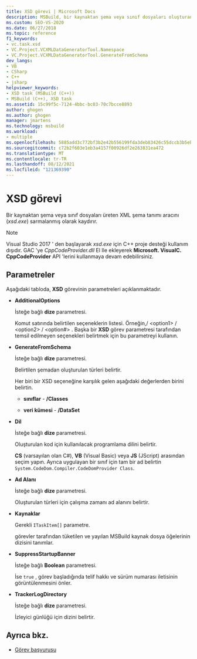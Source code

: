 ```yaml
---
title: XSD görevi | Microsoft Docs
description: MSBuild, bir kaynaktan şema veya sınıf dosyaları oluşturan xsd.exe XML şema tanımı aracını kaydırmak için XSD görevini nasıl kullandığını öğrenin.
ms.custom: SEO-VS-2020
ms.date: 06/27/2018
ms.topic: reference
f1_keywords:
- vc.task.xsd
- VC.Project.VCXMLDataGeneratorTool.Namespace
- VC.Project.VCXMLDataGeneratorTool.GenerateFromSchema
dev_langs:
- VB
- CSharp
- C++
- jsharp
helpviewer_keywords:
- XSD task (MSBuild (C++))
- MSBuild (C++), XSD task
ms.assetid: 15c99f5c-7124-4bbc-bc03-70c7bcce8893
author: ghogen
ms.author: ghogen
manager: jmartens
ms.technology: msbuild
ms.workload:
- multiple
ms.openlocfilehash: 5885add3c772bf3b2e42b556199fda3deb83426c55dccb3b5eb908a217e9efca
ms.sourcegitcommit: c72b2f603e1eb3a4157f00926df2e263831ea472
ms.translationtype: MT
ms.contentlocale: tr-TR
ms.lasthandoff: 08/12/2021
ms.locfileid: "121369390"
---
```

# <a name="xsd-task"></a>XSD görevi

Bir kaynaktan şema veya sınıf dosyaları üreten XML şema tanımı aracını (*xsd.exe*) sarmalanmış olarak kaydırır.

> [!NOTE]
> Visual Studio 2017 ' den başlayarak *xsd.exe* için C++ proje desteği kullanım dışıdır. GAC 'ye *CppCodeProvider.dll* El Ile ekleyerek **Microsoft. VisualC. CppCodeProvider** API 'lerini kullanmaya devam edebilirsiniz.

## <a name="parameters"></a>Parametreler

 Aşağıdaki tabloda, **XSD** görevinin parametreleri açıklanmaktadır.

- **AdditionalOptions**

     İsteğe bağlı **dize** parametresi.

     Komut satırında belirtilen seçeneklerin listesi. Örneğin,/ \<option1>  / \<option2>  / \<option#> . Başka bir **XSD** görev parametresi tarafından temsil edilmeyen seçenekleri belirtmek için bu parametreyi kullanın.

- **GenerateFromSchema**

  İsteğe bağlı **dize** parametresi.

  Belirtilen şemadan oluşturulan türleri belirtir.

  Her biri bir XSD seçeneğine karşılık gelen aşağıdaki değerlerden birini belirtin.

  - **sınıflar**  -  **/Classes**

  - **veri kümesi**  -  **/DataSet**

- **Dil**

     İsteğe bağlı **dize** parametresi.

     Oluşturulan kod için kullanılacak programlama dilini belirtir.

     **CS** (varsayılan olan C#), **VB** (Visual Basic) veya **JS** (JScript) arasından seçim yapın. Ayrıca uygulayan bir sınıf için tam bir ad belirtin `System.CodeDom.Compiler.CodeDomProvider Class`.

- **Ad Alanı**

     İsteğe bağlı **dize** parametresi.

     Oluşturulan türleri için çalışma zamanı ad alanını belirtir.

- **Kaynaklar**

     Gerekli `ITaskItem[]` parametre.

     görevler tarafından tüketilen ve yayılan MSBuild kaynak dosya öğelerinin dizisini tanımlar.

- **SuppressStartupBanner**

     İsteğe bağlı **Boolean** parametresi.

     İse `true` , görev başladığında telif hakkı ve sürüm numarası iletisinin görüntülenmesini önler.

- **TrackerLogDirectory**

     İsteğe bağlı **dize** parametresi.

     İzleyici günlüğü için dizini belirtir.

## <a name="see-also"></a>Ayrıca bkz.

- [Görev başvurusu](../msbuild/msbuild-task-reference.md)
